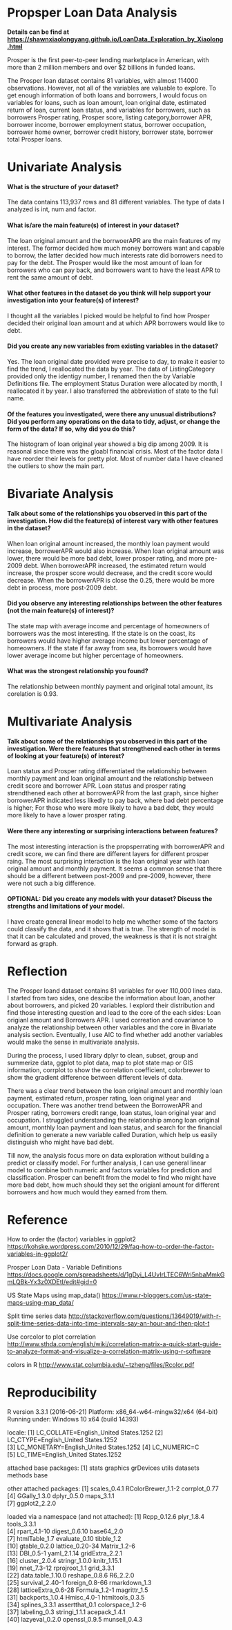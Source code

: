 # Propsper Loan Data Analysis
**Details can be find at https://shawnxiaolongyang.github.io/LoanData_Exploration_by_Xiaolong.html**

Prosper is the first peer-to-peer lending marketplace in American, with more than 2 million members and over $2 billions in funded loans.

The Prosper loan dataset contains 81 variables, with almost 114000 observations. However, not all of the variables are valuable to explore. To get enough information of both loans and borrowers, I would focus on variables for loans, such as loan amount, loan original date, estimated return of loan, current loan status, and variables for borrowers, such as borrowers Prosper rating, Prosper score, listing category,borrower APR, borrower income, borrower employment status, borrower occupation, borrower home owner, borrower credit history, borrower state, borrower total Prosper loans. 

# Univariate Analysis
#### What is the structure of your dataset?
The data contains 113,937 rows and 81 different variables. The type of data I analyzed is int, num and factor.

#### What is/are the main feature(s) of interest in your dataset?
The loan original amount and the borrwoerAPR are the main features of my interest. The formor decided how much money borrowers want and capable to borrow, the latter decided how much interests rate did borrowers need to pay for the debt. The Prosper would like the most amount of loan for borrowers who can pay back, and borrowers want to have the least APR to rent the same amount of debt.

#### What other features in the dataset do you think will help support your investigation into your feature(s) of interest?
I thought all the variables I picked would be helpful to find how Prosper decided their original loan amount and at which APR borrowers would like to debt.

#### Did you create any new variables from existing variables in the dataset?
Yes. The loan original date provided were precise to day, to make it easier to find the trend, I reallocated the data by year. The data of ListingCategory provided only the identigy number, I renamed then the by Variable Definitions file. The employment Status Duration were allocated by month, I reallocated it by year. I also transferred the abbreviation of state to the full name.

#### Of the features you investigated, were there any unusual distributions? Did you perform any operations on the data to tidy, adjust, or change the form of the data? If so, why did you do this?
The histogram of loan original year showed a big dip among 2009. It is reasonal since there was the gloabl financial crisis. Most of the factor data I have reorder their levels for pretty plot. Most of number data I have cleaned the outliers to show the main part.

# Bivariate Analysis
#### Talk about some of the relationships you observed in this part of the investigation. How did the feature(s) of interest vary with other features in the dataset?
When loan original amount increased, the monthly loan payment would increase, borrowerAPR would also increase. When loan original amount was lower, there would be more bad debt, lower prosper rating, and more pre-2009 debt. When borrowerAPR increased, the estimated return would increase, the prosper score would decrease, and the credit score would decrease. When the borrowerAPR is close the 0.25, there would be more debt in process, more post-2009 debt.

#### Did you observe any interesting relationships between the other features (not the main feature(s) of interest)?
The state map with average income and percentage of homeowners of borrowers was the most interesting. If the state is on the coast, its borrowers would have higher average income but lower percentage of homeowners. If the state if far away from sea, its borrowers would have lower average income but higher percentage of homeowners.

#### What was the strongest relationship you found?
The relationship between monthly payment and original total amount, its corelation is 0.93.

# Multivariate Analysis
#### Talk about some of the relationships you observed in this part of the investigation. Were there features that strengthened each other in terms of looking at your feature(s) of interest?
Loan status and Prosper rating differentiated the relationship between monthly payment and loan original amount and the relationship between credit score and borrower APR. Loan status and prosper rating strendthened each other at borrowerAPR from the last graph, since higher borrowerAPR indicated less likedly to pay back, where bad debt percentage is higher; For those who were more likely to have a bad debt, they would more likely to have a lower prosper rating.

#### Were there any interesting or surprising interactions between features?
The most interesting interaction is the propsperrating with borrowerAPR and credit score, we can find there are different layers for different prosper raing. The most surprising interaction is the loan original year with loan original amount and monthly payment. It seems a common sense that there should be a different between post-2009 and pre-2009, however, there were not such a big difference.

#### OPTIONAL: Did you create any models with your dataset? Discuss the strengths and limitations of your model.
I have create general linear model to help me whether some of the factors could classify the data, and it shows that is true. The strength of model is that it can be calculated and proved, the weakness is that it is not straight forward as graph.

# Reflection
The Prosper loand dataset contains 81 variables for over 110,000 lines data. I started from two sides, one descibe the information about loan, another about borrowers, and picked 20 variables. I explord their distribution and find those interesting question and lead to the core of the each sides: Loan origianl amount and Borrowers APR. I used correation and covariance to analyze the relationship between other variables and the core in Bivariate analysis section. Eventually, I use AIC to find whether add another variables would make the sense in multivariate analysis.

During the process, I used library dplyr to clean, subset, group and summerize data, ggplot to plot data, map to plot state map or GIS information, corrplot to show the correlation coefficient, colorbrewer to show the gradient difference between different levels of data.

There was a clear trend between the loan original amount and monthly loan payment, estimated return, prosper rating, loan original year and occupation. There was another trend between the BorrowerAPR and Prosper rating, borrowers credit range, loan status, loan original year and occupation. I struggled understanding the relationship among loan original amount, monthly loan payment and loan status, and search for the financial definition to generate a new variable called Duration, which help us easily distinguish who might have bad debt.

Till now, the analysis focus more on data exploration without building a predict or classify model. For further analysis, I can use general linear model to combine both numeric and factors variables for prediction and classification. Prosper can benefit from the model to find who might have more bad debt, how much should they set the origianl amount for different borrowers and how much would they earned from them.

# Reference
How to order the (factor) variables in ggplot2 https://kohske.wordpress.com/2010/12/29/faq-how-to-order-the-factor-variables-in-ggplot2/

Prosper Loan Data - Variable Definitions https://docs.google.com/spreadsheets/d/1gDyi_L4UvIrLTEC6Wri5nbaMmkGmLQBk-Yx3z0XDEtI/edit#gid=0

US State Maps using map_data() https://www.r-bloggers.com/us-state-maps-using-map_data/

Split time series data http://stackoverflow.com/questions/13649019/with-r-split-time-series-data-into-time-intervals-say-an-hour-and-then-plot-t

Use corcolor to plot correlation http://www.sthda.com/english/wiki/correlation-matrix-a-quick-start-guide-to-analyze-format-and-visualize-a-correlation-matrix-using-r-software

colors in R http://www.stat.columbia.edu/~tzheng/files/Rcolor.pdf

# Reproducibility
 R version 3.3.1 (2016-06-21)
 Platform: x86_64-w64-mingw32/x64 (64-bit)
 Running under: Windows 10 x64 (build 14393)
 
 locale:
 [1] LC_COLLATE=English_United States.1252 
 [2] LC_CTYPE=English_United States.1252   
 [3] LC_MONETARY=English_United States.1252
 [4] LC_NUMERIC=C                          
 [5] LC_TIME=English_United States.1252    
 
 attached base packages:
 [1] stats     graphics  grDevices utils     datasets  methods   base     
 
 other attached packages:
 [1] scales_0.4.1       RColorBrewer_1.1-2 corrplot_0.77     
 [4] GGally_1.3.0       dplyr_0.5.0        maps_3.1.1        
 [7] ggplot2_2.2.0     
 
 loaded via a namespace (and not attached):
  [1] Rcpp_0.12.6         plyr_1.8.4          tools_3.3.1        
  [4] rpart_4.1-10        digest_0.6.10       base64_2.0         
  [7] htmlTable_1.7       evaluate_0.10       tibble_1.2         
 [10] gtable_0.2.0        lattice_0.20-34     Matrix_1.2-6       
 [13] DBI_0.5-1           yaml_2.1.14         gridExtra_2.2.1    
 [16] cluster_2.0.4       stringr_1.0.0       knitr_1.15.1       
 [19] nnet_7.3-12         rprojroot_1.1       grid_3.3.1         
 [22] data.table_1.10.0   reshape_0.8.6       R6_2.2.0           
 [25] survival_2.40-1     foreign_0.8-66      rmarkdown_1.3      
 [28] latticeExtra_0.6-28 Formula_1.2-1       magrittr_1.5       
 [31] backports_1.0.4     Hmisc_4.0-1         htmltools_0.3.5    
 [34] splines_3.3.1       assertthat_0.1      colorspace_1.2-6   
 [37] labeling_0.3        stringi_1.1.1       acepack_1.4.1      
 [40] lazyeval_0.2.0      openssl_0.9.5       munsell_0.4.3